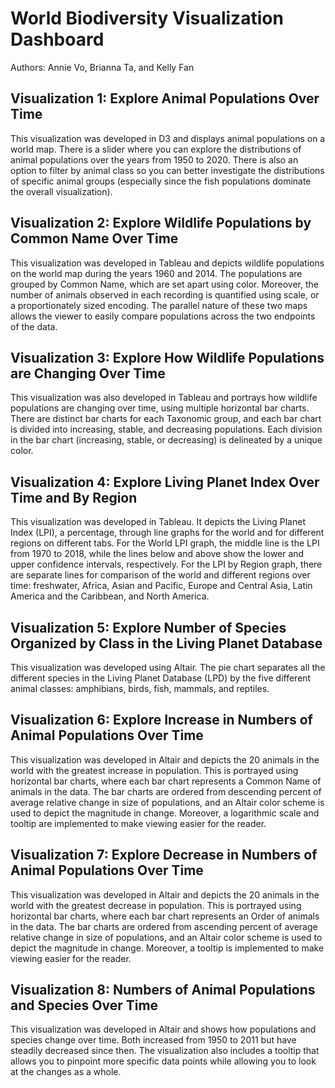 # World Biodiversity Visualization Dashboard

Authors: Annie Vo, Brianna Ta, and Kelly Fan

## Visualization 1: Explore Animal Populations Over Time

This visualization was developed in D3 and displays animal populations on a world map. There is a slider where you can explore the distributions of animal populations over the years from 1950 to 2020. There is also an option to filter by animal class so you can better investigate the distributions of specific animal groups (especially since the fish populations dominate the overall visualization).

## Visualization 2: Explore Wildlife Populations by Common Name Over Time

This visualization was developed in Tableau and depicts wildlife populations on the world map during the years 1960 and 2014. The populations are grouped by Common Name, which are set apart using color. Moreover, the number of animals observed in each recording is quantified using scale, or a proportionately sized encoding. The parallel nature of these two maps allows the viewer to easily compare populations across the two endpoints of the data. 

## Visualization 3: Explore How Wildlife Populations are Changing Over Time

This visualization was also developed in Tableau and portrays how wildlife populations are changing over time, using multiple horizontal bar charts. There are distinct bar charts for each Taxonomic group, and each bar chart is divided into increasing, stable, and decreasing populations. Each division in the bar chart (increasing, stable, or decreasing) is delineated by a unique color.

## Visualization 4: Explore Living Planet Index Over Time and By Region

This visualization was developed in Tableau. It depicts the Living Planet Index (LPI), a percentage, through line graphs for the world and for different regions on different tabs. For the World LPI graph, the middle line is the LPI from 1970 to 2018, while the lines below and above show the lower and upper confidence intervals, respectively. For the LPI by Region graph, there are separate lines for comparison of the world and different regions over time: freshwater, Africa, Asian and Pacific, Europe and Central Asia, Latin America and the Caribbean, and North America.

## Visualization 5: Explore Number of Species Organized by Class in the Living Planet Database

This visualization was developed using Altair. The pie chart separates all the different species in the Living Planet Database (LPD) by the five different animal classes: amphibians, birds, fish, mammals, and reptiles.

## Visualization 6: Explore Increase in Numbers of Animal Populations Over Time

This visualization was developed in Altair and depicts the 20 animals in the world with the greatest increase in population. This is portrayed using horizontal bar charts, where each bar chart represents a Common Name of animals in the data. The bar charts are ordered from descending percent of average relative change in size of populations, and an Altair color scheme is used to depict the magnitude in change. Moreover, a logarithmic scale and tooltip are implemented to make viewing easier for the reader.

## Visualization 7: Explore Decrease in Numbers of Animal Populations Over Time

This visualization was developed in Altair and depicts the 20 animals in the world with the greatest decrease in population. This is portrayed using horizontal bar charts, where each bar chart represents an Order of animals in the data. The bar charts are ordered from ascending percent of average relative change in size of populations, and an Altair color scheme is used to depict the magnitude in change. Moreover, a tooltip is implemented to make viewing easier for the reader.

## Visualization 8: Numbers of Animal Populations and Species Over Time

This visualization was developed in Altair and shows how populations and species change over time. Both increased from 1950 to 2011 but have steadily decreased since then. The visualization also includes a tooltip that allows you to pinpoint more specific data points while allowing you to look at the changes as a whole.

